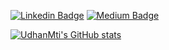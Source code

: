 [![Linkedin Badge](https://img.shields.io/badge/-LinkedIn-0e76a8?style=flat-square&logo=Linkedin&logoColor=white)](https://www.linkedin.com/in/udhan-isuranga/)
[![Medium Badge](https://img.shields.io/badge/medium-%2312100E.svg?&style=for-square&logo=medium&logoColor=white)](https://medium.com/@udhanisuranga)

[![UdhanMti's GitHub stats](https://github-readme-stats.vercel.app/api?username=udhanMti&count_private=true&show_icons=true&theme=onedark&bg_color=71f9af&text_color=070707&title_color=070707)](https://github.com/udhanMti/github-readme-stats)

